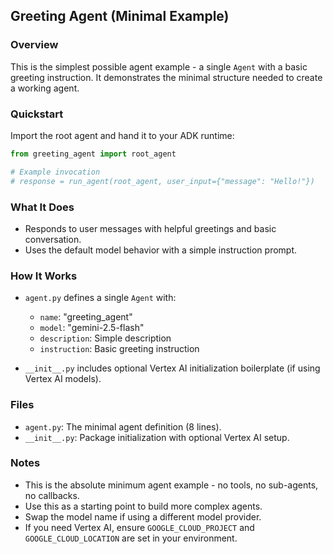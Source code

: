 ## Greeting Agent (Minimal Example)

### Overview

This is the simplest possible agent example - a single `Agent` with a basic greeting instruction. It demonstrates the minimal structure needed to create a working agent.

### Quickstart

Import the root agent and hand it to your ADK runtime:

```python
from greeting_agent import root_agent

# Example invocation
# response = run_agent(root_agent, user_input={"message": "Hello!"})
```

### What It Does

- Responds to user messages with helpful greetings and basic conversation.
- Uses the default model behavior with a simple instruction prompt.

### How It Works

- `agent.py` defines a single `Agent` with:
  - `name`: "greeting_agent"
  - `model`: "gemini-2.5-flash"
  - `description`: Simple description
  - `instruction`: Basic greeting instruction
  
- `__init__.py` includes optional Vertex AI initialization boilerplate (if using Vertex AI models).

### Files

- `agent.py`: The minimal agent definition (8 lines).
- `__init__.py`: Package initialization with optional Vertex AI setup.

### Notes

- This is the absolute minimum agent example - no tools, no sub-agents, no callbacks.
- Use this as a starting point to build more complex agents.
- Swap the model name if using a different model provider.
- If you need Vertex AI, ensure `GOOGLE_CLOUD_PROJECT` and `GOOGLE_CLOUD_LOCATION` are set in your environment.


